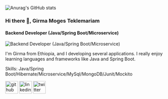 ![Anurag's GitHub stats](https://github-readme-stats.vercel.app/api?username=girmamogestekle&show_icons=true&theme=radical)

### Hi there 👋, Girma Moges Teklemariam
#### Backend Developer (Java/Spring Boot/Microservice)
![Backend Developer (Java/Spring Boot/Microservice)]([https://arturssmirnovs.github.io/github-profile-readme-generator/images/banner.png](https://github.com/girmamogestekle/girmamogestekle/blob/main/Image01.jpeg))

I'm Girma from Ethiopia, and I developing several applications. 
I really enjoy learning languages and frameworks like Java and Spring Boot. 

Skills: Java/Spring Boot/Hibernate/Microservice/MySql/MongoDB/Junit/Mockito


[<img src='https://cdn.jsdelivr.net/npm/simple-icons@3.0.1/icons/github.svg' alt='github' height='40'>](https://github.com/girmamogestekle)  [<img src='https://cdn.jsdelivr.net/npm/simple-icons@3.0.1/icons/linkedin.svg' alt='linkedin' height='40'>](https://www.linkedin.com/in/girmamogestekle/)  [<img src='https://cdn.jsdelivr.net/npm/simple-icons@3.0.1/icons/twitter.svg' alt='twitter' height='40'>](https://twitter.com/GirmaMogesTekle)  




